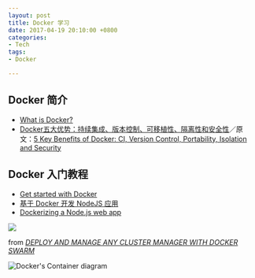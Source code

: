 ```yaml
---
layout: post
title: Docker 学习
date: 2017-04-19 20:10:00 +0800
categories:
- Tech
tags:
- Docker

---
```




## Docker 简介

- [What is Docker?](https://www.docker.com/what-docker)
- [Docker五大优势：持续集成、版本控制、可移植性、隔离性和安全性](http://dockone.io/article/389)／原文：[5 Key Benefits of Docker: CI, Version Control, Portability, Isolation and Security](https://dzone.com/articles/5-key-benefits-docker-ci)


## Docker 入门教程

- [Get started with Docker](https://docs.docker.com/get-started/)
- [基于 Docker 开发 NodeJS 应用](https://www.oschina.net/translate/develop-a-nodejs-app-with-docker)
- [Dockerizing a Node.js web app](https://nodejs.org/en/docs/guides/nodejs-docker-webapp/)


![](https://i2.wp.com/blog.docker.com/wp-content/uploads/2015/11/image00.png?w=1887&ssl=1)

from [*DEPLOY AND MANAGE ANY CLUSTER MANAGER WITH DOCKER SWARM*](https://blog.docker.com/2015/11/deploy-manage-cluster-docker-swarm/)

![Docker's Container diagram](https://www.docker.com/sites/default/files/Container%402x.png)